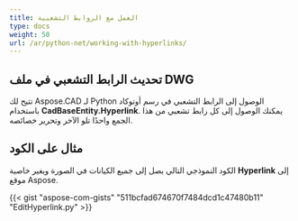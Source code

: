 ```yaml
---
title: العمل مع الروابط التشعبية
type: docs
weight: 50
url: /ar/python-net/working-with-hyperlinks/
---
```


## **تحديث الرابط التشعبي في ملف DWG**

تتيح لك Aspose.CAD لـ Python الوصول إلى الرابط التشعبي في رسم أوتوكاد باستخدام **CadBaseEntity.Hyperlink**. يمكنك الوصول إلى كل رابط تشعبي من هذا الجمع واحدًا تلو الآخر وتحرير خصائصه.

## مثال على الكود

الكود النموذجي التالي يصل إلى جميع الكيانات في الصورة ويغير خاصية **Hyperlink** إلى موقع Aspose.

{{< gist "aspose-com-gists" "511bcfad674670f7484dcd1c47480b11" "EditHyperlink.py" >}}
